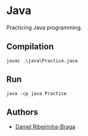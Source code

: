 # Java

Practicing Java programming.

## Compilation

```shell
javac .\java\Practice.java
```

## Run

```shell
java -cp java Practice
```

## Authors

- [Daniel Ribeirinha-Braga](https://github.com/DBragz)

